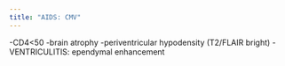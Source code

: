 ```yaml
---
title: "AIDS: CMV"
---
```

-CD4&lt;50
-brain atrophy
-periventricular hypodensity (T2/FLAIR bright)
-VENTRICULITIS: ependymal enhancement

